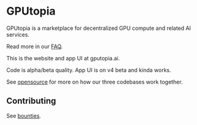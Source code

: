 # GPUtopia

GPUtopia is a marketplace for decentralized GPU compute and related AI services.

Read more in our [FAQ](https://gputopia.ai/docs/faq).

This is the website and app UI at gputopia.ai.

Code is alpha/beta quality. App UI is on v4 beta and kinda works.

See [opensource](https://gputopia.ai/docs/opensource) for more on how our three codebases work together.

## Contributing

See [bounties](https://gputopia.ai/docs/bounties).
